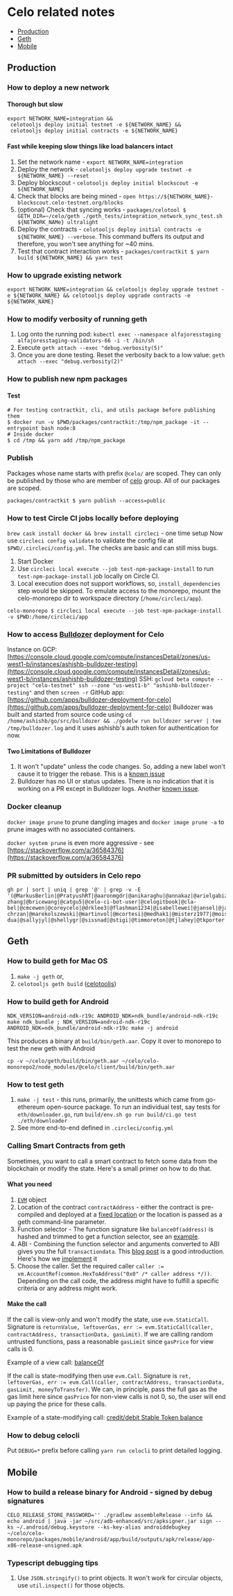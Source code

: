 # Celo related notes

  * [Production](#production)
  * [Geth](#geth)
  * [Mobile](#mobile)

<!-- Use http://ecotrust-canada.github.io/markdown-toc/ for TOC generation -->

## Production

### How to deploy a new network

#### Thorough but slow

```
export NETWORK_NAME=integration &&
 celotooljs deploy initial testnet -e ${NETWORK_NAME} &&
 celotooljs deploy initial contracts -e ${NETWORK_NAME}
```

#### Fast while keeping slow things like load balancers intact

1. Set the network name - `export NETWORK_NAME=integration`
2. Deploy the network - `celotooljs deploy upgrade testnet -e ${NETWORK_NAME} --reset`
3. Deploy blockscout - `celotooljs deploy initial blockscout -e ${NETWORK_NAME}`
4. Check that blocks are being mined - `open https://${NETWORK_NAME}-blockscout.celo-testnet.org/blocks`
5. (optional) Check that syncing works - `packages/celotool $ GETH_DIR=~/celo/geth ./geth_tests/integration_network_sync_test.sh ${NETWORK_NAMe} ultralight`
6. Deploy the contracts - `celotooljs deploy initial contracts -e ${NETWORK_NAME} --verbose`. This command buffers its output and therefore, you won't see anything for ~40 mins.
7. Test that contract interaction works - `packages/contractkit $ yarn build ${NETWORK_NAME} && yarn test`

### How to upgrade existing network

```
export NETWORK_NAME=integration && celotooljs deploy upgrade testnet -e ${NETWORK_NAME} && celotooljs deploy upgrade contracts -e ${NETWORK_NAME}
```

### How to modify verbosity of running geth

1. Log onto the running pod: `kubectl exec --namespace alfajoresstaging alfajoresstaging-validators-66 -i -t /bin/sh`
2. Execute `geth attach --exec "debug.verbosity(5)"`
3. Once you are done testing. Reset the verbosity back to a low value: `geth attach --exec "debug.verbosity(2)"`

### How to publish new npm packages

#### Test

```
# For testing contractkit, cli, and utils package before publishing them
$ docker run -v $PWD/packages/contractkit:/tmp/npm_package -it --entrypoint bash node:8
# Inside docker
$ cd /tmp && yarn add /tmp/npm_package
```

### Publish

Packages whose name starts with prefix `@celo/` are scoped. They can only be published by those who are member of [celo](https://www.npmjs.com/settings/celo/members) group. All of our packages are scoped.

```
packages/contractkit $ yarn publish --access=public
```

### How to test Circle CI jobs locally before deploying

`brew cask install docker && brew install circleci` - one time setup
Now use `circleci config validate` to validate the config file at `$PWD/.circleci/config.yml`. The checks are basic and can still miss bugs.

1. Start Docker
2. Use `circleci local execute --job test-npm-package-install` to run `test-npm-package-install` job locally on Circle CI.
3. Local execution does not support workflows, so, `install_dependencies` step would be skipped. To emulate access to the monorepo, mount the celo-monorepo dir to workspace directory (`/home/circleci/app`).

```
celo-monorepo $ circleci local execute --job test-npm-package-install -v $PWD:/home/circleci/app
```

### How to access [Bulldozer](https://github.com/palantir/bulldozer) deployment for Celo

Instance on GCP: [https://console.cloud.google.com/compute/instancesDetail/zones/us-west1-b/instances/ashishb-bulldozer-testing](https://console.cloud.google.com/compute/instancesDetail/zones/us-west1-b/instances/ashishb-bulldozer-testing)
SSH: `gcloud beta compute --project "celo-testnet" ssh --zone "us-west1-b" "ashishb-bulldozer-testing"` and then `screen -r`
GitHub app: [https://github.com/apps/bulldozer-deployment-for-celo](https://github.com/apps/bulldozer-deployment-for-celo)
Bulldozer was built and started from source code using `cd /home/ashishb/go/src/bulldozer && ./godelw run bulldozer server | tee /tmp/bulldozer.log` and it uses ashishb's auth token for authentication for now.


#### Two Limitations of Bulldozer

1. It won't "update" unless the code changes. So, adding a new label won't cause it to trigger the rebase. This is a [known issue](https://github.com/palantir/bulldozer#bulldozer-isnt-updating-my-branch-when-it-should-what-could-be-happening)
2. Bulldozer has no UI or status updates. There is no indication that it is working on a PR except in Bulldozer logs. Another [known issue](https://github.com/palantir/bulldozer/issues/70).

### Docker cleanup

`docker image prune` to prune dangling images and `docker image prune -a` to prune images with no associated containers.

`docker system prune` is even more aggressive - see [https://stackoverflow.com/a/36584376](https://stackoverflow.com/a/36584376)

### PR submitted by outsiders in Celo repo

```
gh pr | sort | uniq | grep '@' | grep -v -E '(@MarkusBerlin|@PratyushRT|@aaronmgdr|@anikaraghu|@annakaz|@arielgabizon|@asaj|@ashishb|@bohan-zhang|@bricewang|@catgu5|@celo-ci-bot-user|@celogitbook|@cla-bel|@cmcewen|@coreycelo|@drklee3|@flashman1234|@isabellewei|@jansel|@jarmg|@jeanregisser|@jmrossy|@kevjue|@kobigurk|@m-chrzan|@marekolszewski|@martinvol|@mcortesi|@medhak1|@misterz1977|@moisternw|@mstraka100|@nambrot|@nicholasguo|@nityas|@nvesely|@nvtaveras|@rcroessmann|@rohit-dua|@sallyjyl|@shellygr|@sissnad|@stigi|@timmoreton|@tjlahey|@tkporter|@trianglesphere|@tromer|@wilcoxjay|@witoff|@yerdua|@yorhodes)'
```

## Geth

### How to build geth for Mac OS

1. `make -j geth` or,
2. `celotooljs geth build` ([celotooljs](https://github.com/celo-org/celo-monorepo/tree/master/packages/celotool))

### How to build geth for Android

```
NDK_VERSION=android-ndk-r19c ANDROID_NDK=ndk_bundle/android-ndk-r19c make ndk_bundle ; NDK_VERSION=android-ndk-r19c ANDROID_NDK=ndk_bundle/android-ndk-r19c make -j android
```

This produces a binary at `build/bin/geth.aar`. Copy it over to monorepo to test the new geth with Android

```
cp -v ~/celo/geth/build/bin/geth.aar ~/celo/celo-monorepo2/node_modules/@celo/client/build/bin/geth.aar
```

### How to test geth

1. `make -j test` - this runs, primarily, the unittests which came  from go-ethereum open-source package. To run an individual test, say tests for `eth/downloader.go`, run `build/env.sh go run build/ci.go test ./eth/downloader`
2. See more end-to-end defined in `.circleci/config.yml`

### Calling Smart Contracts from geth

Sometimes, you want to call a smart contract to fetch some data from the blockchain or modify the state. Here's a small primer on how to do that.

#### What you need

1. [`EVM`](https://github.com/celo-org/geth/blob/master/core/vm/evm.go#L108) object
2. Location of the contract `contractAddress` - either the contract is pre-compiled and deployed at a [fixed location](https://github.com/celo-org/geth/blob/master/params/protocol_params.go#L107) or the location is passed as a geth command-line parameter.
3. Function selector - The function signature like `balanceOf(address)` is hashed and trimmed to get a function selector, see an [example](https://github.com/celo-org/geth/blob/c7e03ac465dbe8b8c8b70fa09aac267b7d624d19/core/state_transition.go#L328).
4. ABI - Combining the function selector and arguments converted to ABI gives you the full `transactiondata`. This [blog post](https://medium.com/@hayeah/how-to-decipher-a-smart-contract-method-call-8ee980311603) is a good introduction. Here's how we [implement](https://github.com/celo-org/geth/blob/c7e03ac465dbe8b8c8b70fa09aac267b7d624d19/core/state_transition.go#L346-L362) it
5. Choose the caller. Set the required caller `caller := vm.AccountRef(common.HexToAddress("0x0" /* caller address */))`. Depending on the call code, the address might have to fulfill a specific criteria or any address might work.

#### Make the call

If the call is view-only and won't modify the state, use `evm.StaticCall`. Signature is `returnValue, leftoverGas, err := evm.StaticCall(caller, contractAddress, transactionData, gasLimit)`. If we are calling random untrusted functions, pass a reasonable `gasLimit` since `gasPrice` for view calls is 0.

Example of a view call: [balanceOf](https://github.com/celo-org/geth/blob/c7e03ac465dbe8b8c8b70fa09aac267b7d624d19/core/state_transition.go#L233)

If the call is state-modifying then use `evm.Call`. Signature is `ret, leftoverGas, err := evm.Call(caller, contractAddress, transactionData, gasLimit, moneyToTransfer)`. We can, in principle, pass the full gas as the gas limit here since `gasPrice` for non-view calls is not 0, so, the user will end up paying the price for these calls.

Example of a state-modifying call: [credit/debit Stable Token balance](https://github.com/celo-org/geth/blob/c7e03ac465dbe8b8c8b70fa09aac267b7d624d19/core/state_transition.go#L268)

### How to debug celocli

Put `DEBUG=*` prefix before calling `yarn run celocli` to print detailed logging.

## Mobile

### How to build a release binary for Android - signed by debug signatures

```
CELO_RELEASE_STORE_PASSWORD='' ./gradlew assembleRelease --info && echo android | java -jar ~/src/adb-enhanced/src/apksigner.jar sign --ks ~/.android/debug.keystore --ks-key-alias androiddebugkey ~/celo/celo-monorepo/packages/mobile/android/app/build/outputs/apk/release/app-x86-release-unsigned.apk
```

### Typescript debugging tips

1. Use `JSON.stringify()` to print objects. It won't work for circular objects, use `util.inspect()` for those objects.
